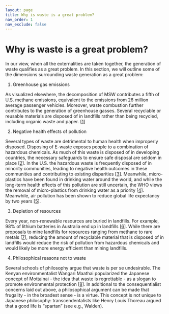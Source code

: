 ```yaml
---
layout: page
title: Why is waste is a great problem?
nav_order: 1
nav_exclude: false
---
```


# Why is waste is a great problem?

In our view, when all the externalities are taken together, the generation of waste qualifies as a great problem. In this section, we will outline some of the dimensions surrounding waste generation as a great problem:

1. Greenhouse gas emissions

As visualized elsewhere, the decomposition of MSW contributes a fifth of U.S. methane emissions, equivalent to the emissions from 26 million average passenger vehicles. Moreover, waste combustion further contributes to the generation of greenhouse gasses. Several recyclable or reusable materials are disposed of in landfills rather than being recycled, including organic waste and paper. [[1]]

2. Negative health effects of pollution

Several types of waste are detrimental to human health when improperly disposed. Disposing of E-waste exposes people to a combination of hazardous chemicals. As much of this waste is disposed of in developing countries, the necessary safeguards to ensure safe disposal are seldom in place [[2]]. In the U.S. the hazardous waste is frequently disposed of in minority communities, leading to negative health outcomes in these communities and contributing to existing disparities [[3]]. Meanwhile, micro-plastics have been found in drinking water around the world, and while the long-term health effects of this pollution are still uncertain, the WHO views the removal of micro-plastics from drinking water as a priority [[4]]. Meanwhile, air pollution has been shown to reduce global life expectancy by two years [[5]].

3. Depletion of resources

Every year, non-renewable resources are buried in landfills. For example, 98% of lithium batteries in Australia end up in landfills [[6]]. While there are proposals to mine landfills for resources ranging from methane to rare metals [[7]], reducing the amount of recyclable material that is disposed of in landfills would reduce the risk of pollution from hazardous chemicals and would likely be more energy efficient than mining landfills.

4. Philosophical reasons not to waste

Several schools of philosophy argue that waste is per se undesirable. The Kenyan environmentalist Wangari Maathai popularized the Japanese concept of Mottainai - the idea that waste is regrettable - as a slogan to promote environmental protection [[8]]. In additional to the consequentialist concerns laid out above, a philosophical argument can be made that frugality - in the broadest sense - is a virtue. This concept is not unique to Japanese philosophy: transcendentalists like Henry Louis Thoreau argued that a good life is “spartan” (see e.g., Walden). 



[1]:https://www.sciencedirect.com/science/article/abs/pii/S0956053X07000712
[2]:https://www.niehs.nih.gov/research/programs/geh/geh_newsletter/2014/2/spotlight/ewaste_an_emerging_health_risk_.cfm
[3]:https://www.nrc.gov/docs/ML1310/ML13109A339.pdf
[4]:https://www.who.int/water_sanitation_health/publications/microplastics-in-drinking-water/en/
[5]:https://news.uchicago.edu/story/air-pollution-reduces-global-life-expectancy-nearly-two-years
[6]:https://www.sciencedirect.com/science/article/pii/S2212827116300701
[7]:http://www.enviroalternatives.com/landfill.html
[8]:https://www.cbd.int/doc/external/cop-09/bnj-nature-en.pdf
